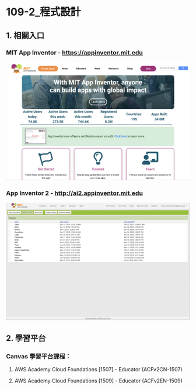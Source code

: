 # 109-2_程式設計

## 1. 相關入口

### MIT App Inventor - https://appinventor.mit.edu

![](https://github.com/ycwang812/VNU/blob/master/109-2_程式設計/images/MIT%20App%20Inventor.png)

### App Inventor 2 - http://ai2.appinventor.mit.edu

![](https://github.com/ycwang812/VNU/blob/master/109-2_程式設計/images/App%20Inventor%202.png)

## 2. 學習平台

### Canvas 學習平台課程：

1. AWS Academy Cloud Foundations [1507] - Educator (ACFv2CN-1507)

2. AWS Academy Cloud Foundations [1509] - Educator (ACFv2EN-1509)
